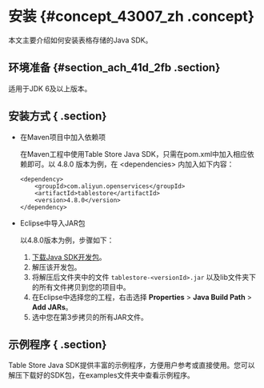 # 安装 {#concept_43007_zh .concept}

本文主要介绍如何安装表格存储的Java SDK。

## 环境准备 {#section_ach_41d_2fb .section}

适用于JDK 6及以上版本。

## 安装方式 { .section}

-   在Maven项目中加入依赖项

    在Maven工程中使用Table Store Java SDK，只需在pom.xml中加入相应依赖即可。以 4.8.0 版本为例，在 <dependencies\> 内加入如下内容：

    ```language-xml
    <dependency>
        <groupId>com.aliyun.openservices</groupId>
        <artifactId>tablestore</artifactId>
        <version>4.8.0</version>
    </dependency>
    
    ```

-   Eclipse中导入JAR包

    以4.8.0版本为例，步骤如下：

    1.  [下载Java SDK开发包](http://docs-aliyun.cn-hangzhou.oss.aliyun-inc.com/assets/attach/97272/cn_zh/1545014781181/tablestore-4.8.0-release.zip)。
    2.  解压该开发包。
    3.  将解压后文件夹中的文件 `tablestore-<versionId>.jar` 以及lib文件夹下的所有文件拷贝到您的项目中。
    4.  在Eclipse中选择您的工程，右击选择 **Properties** \> **Java Build Path** \> **Add JARs**。
    5.  选中您在第3步拷贝的所有JAR文件。

## 示例程序 { .section}

Table Store Java SDK提供丰富的示例程序，方便用户参考或直接使用。您可以解压下载好的SDK包，在examples文件夹中查看示例程序。

